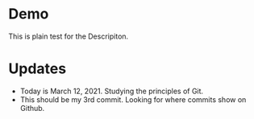 # Demo

This is plain test for the Descripiton. 

# Updates
* Today is March 12, 2021. Studying the principles of Git.
* This should be my 3rd commit.  Looking for where commits show on Github. 
